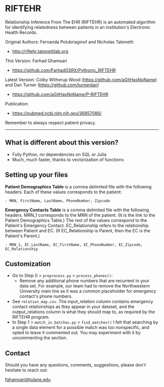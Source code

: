 # RIFTEHR



Relationship Inference From The EHR (RIFTEHR) is an automated algorithm for identifying relatedness between patients in an institution's Electronic Health Records.

Original Authors: Fernanda Polubriaginof and Nicholas Tatonetti
- http://riftehr.tatonettilab.org

This Version: Farhad Ghamsari
- https://github.com/FarhadGSRX/Pythonic_RIFTEHR

Latest Version: Colby Witherup Wood (https://github.com/aGitHasNoName) and Dan Turner (https://github.com/turnerdan)
- https://github.com/aGitHasNoName/P-RIFTEHR

Publication:
- https://pubmed.ncbi.nlm.nih.gov/36857086/

Remember to always respect patient privacy.

---
## What is different about this version?

- Fully Python, no dependencies on SQL or Julia
- Much, much faster, thanks to vectorization of functions

## Setting up your files
<b>Patient Demographics Table</b> is a comma delimited file with the following headers. Each of these values corresponds to the patient:

    - MRN, FirstName, LastName, PhoneNumber, Zipcode

<b>Emergency Contacts Table</b> is a comma delimited file with the following headers. MRN_1 corresponds to the MRN of the patient. (It is the link to the Patient Demographics Table.)
The rest of the values correspond to the Patient's Emergency Contact.
EC_Relationship refers to the relationship between Patient and EC. (If EC_Relationship is Parent, then the EC is the Patient's Parent.) 

    - MRN_1, EC_LastName, EC_FirstName, EC_PhoneNumber, EC_Zipcode, EC_Relationship

## Customization
- Go to Step 0 > `preprocess.py` > `process_phones()`:
    - Remove any additional phone numbers that are recurrent in your data set. For example, our team had to remove the Northwestern University main line as it was a common placeholder for emergency contact's phone numbers.
- See `relation_map.csv`. The input_relation column contains emergency contact relationships as they appear in your dataset, and the output_relations column is what they should map to, as required by the RIFTEHR program.
- In Step 1 > `match_in_batches.py` > `find_matches()` I felt that searching by a single data element for a possible match was too nonspecific, and opted to leave it commented out. You may experiment with it by uncommenting the section.

## Contact
Should you have any questions, comments, suggestions, please don't hesitate to reach out:

fghamsari@tulane.edu  
